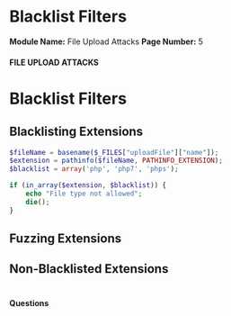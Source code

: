 <!--
 // Platform: Academy
// URL: https://academy.hackthebox.com/module/136/section/1288
// Platform Version: V1
// Module ID: 136
// Module Name: File Upload Attacks
// Module Difficulty: Medium
// Section ID: 1288
// Section Title: Blacklist Filters
// Page Title: Hack The Box - Academy
// Page Number: 5
-->

# Blacklist Filters

**Module Name:** File Upload Attacks **Page Number:** 5

#### 

#### FILE UPLOAD ATTACKS

# Blacklist Filters

## Blacklisting Extensions

``` php
$fileName = basename($_FILES["uploadFile"]["name"]);
$extension = pathinfo($fileName, PATHINFO_EXTENSION);
$blacklist = array('php', 'php7', 'phps');

if (in_array($extension, $blacklist)) {
    echo "File type not allowed";
    die();
}
```

## Fuzzing Extensions

## Non-Blacklisted Extensions

# 

# 

#### Questions

####